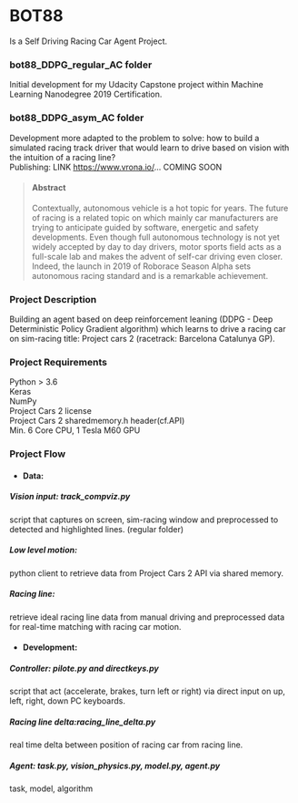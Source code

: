 # BOT88
Is a Self Driving Racing Car Agent Project. 

### bot88_DDPG_regular_AC folder
Initial development for my Udacity Capstone project within Machine Learning Nanodegree 2019 Certification.

### bot88_DDPG_asym_AC folder
Development more adapted to the problem to solve: how to build a simulated racing track driver that would learn to drive based on vision with the intuition of a racing line? <br>
Publishing: LINK https://www.vrona.io/... COMING SOON

  > #### Abstract
  > Contextually, autonomous vehicle is a hot topic for years. The future of racing is a related topic on which mainly car    manufacturers are trying to anticipate guided by software, energetic and safety developments.
Even though full autonomous technology is not yet widely accepted by day to day drivers, motor sports field acts as a full-scale lab and makes the advent of self-car driving even closer.
Indeed, the launch in 2019 of Roborace Season Alpha sets autonomous racing standard and is a remarkable achievement.


### Project Description
Building an agent based on deep reinforcement leaning (DDPG - Deep Deterministic Policy Gradient algorithm) which learns to drive a racing car on sim-racing title: Project cars 2 (racetrack: Barcelona Catalunya GP).

### Project Requirements
Python > 3.6 <br>
Keras <br>
NumPy <br>
Project Cars 2 license<br>
Project Cars 2 sharedmemory.h header(cf.API)<br>
Min. 6 Core CPU, 1 Tesla M60 GPU<br>


### Project Flow
  - #### Data:
  ##### Vision input: track_compviz.py<br>
  script that captures on screen, sim-racing window and preprocessed to detected and highlighted lines. (regular folder)
                
  ##### Low level motion: <br>
  python client to retrieve data from Project Cars 2 API via shared memory.
                    
  ##### Racing line:<br>
  retrieve ideal racing line data from manual driving and preprocessed data for real-time matching with racing car motion.<br>

  - #### Development:
  ##### Controller: pilote.py and directkeys.py<br>
  script that act (accelerate, brakes, turn left or right) via direct input on up, left, right, down PC keyboards.
  
  ##### Racing line delta:racing_line_delta.py<br>
  real time delta between position of racing car from racing line.
                    
  ##### Agent: task.py, vision_physics.py, model.py, agent.py
  task, model, algorithm
